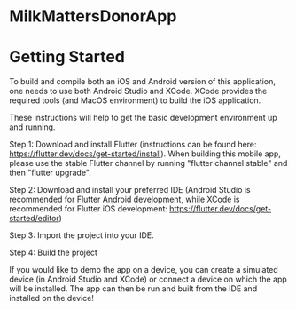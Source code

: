 # MilkMattersDonorApp

# Getting Started
To build and compile both an iOS and Android version of this application, one needs to use both Android Studio and XCode.
XCode provides the required tools (and MacOS environment) to build the iOS application.

These instructions will help to get the basic development environment up and running.

Step 1: Download and install Flutter (instructions can be found here: https://flutter.dev/docs/get-started/install). 
When building this mobile app, please use the stable Flutter channel by running "flutter channel stable" and then "flutter upgrade".

Step 2: Download and install your preferred IDE (Android Studio is recommended for Flutter Android development, while XCode is recommended for Flutter iOS development: https://flutter.dev/docs/get-started/editor)

Step 3: Import the project into your IDE. 

Step 4: Build the project

If you would like to demo the app on a device, you can create a simulated device (in Android Studio and XCode) or connect a device on which the app will be installed. The app can then be run and built from the IDE and installed on the device!
